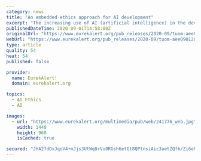 ```yaml
---
category: news
title: "An embedded ethics approach for AI development"
excerpt: "The increasing use of AI (artificial intelligence) in the development of new medical technologies demands greater attention to ethical aspects. An interdisciplinary team at the Technical University of Munich (TUM) advocates the integration of ethics from the very beginning of the development process of new technologies."
publishedDateTime: 2020-09-01T14:58:00Z
originalUrl: "https://www.eurekalert.org/pub_releases/2020-09/tuom-aee090120.php"
webUrl: "https://www.eurekalert.org/pub_releases/2020-09/tuom-aee090120.php"
type: article
quality: 54
heat: 54
published: false

provider:
  name: EurekAlert!
  domain: eurekalert.org

topics:
  - AI Ethics
  - AI

images:
  - url: "https://www.eurekalert.org/multimedia/pub/web/241776_web.jpg"
    width: 1440
    height: 960
    isCached: true

secured: "JHA27dOxJqoV4+mJjs3UtWq8rVu0RGsh6etGt8QPtnsiAic3aetZQfk/Zi6eRKPxv0Unh8FiI/YhJFDFAAngKB7QdUw9XhPotnPnfYYlghf/Nu3YlQcpSzVZuuDDC3t+1hoQychhNtjHKmu8Gnyx1d+L/zP84yTt/2KLntc5e3ZqVY7TcV25NNLluce2P8yVVlT0NBnlCkZX9kfUyW/UrW8/9NCsoAelQQ5wxiinpiPQOh1SjMg83h9Qdoa4oQ6iXNpcGhgoeyQ66ziBCSFTNd+VJXp1+bNIiEW3mhY4KCHMGctw227tBfS4xcBU2CZawhkGZuJbM2vRIYInZE8+bAlilDpv3h5nhWdYFEucmHs=;KL2CBxFdyAesQQspcm2R1A=="
---
```



